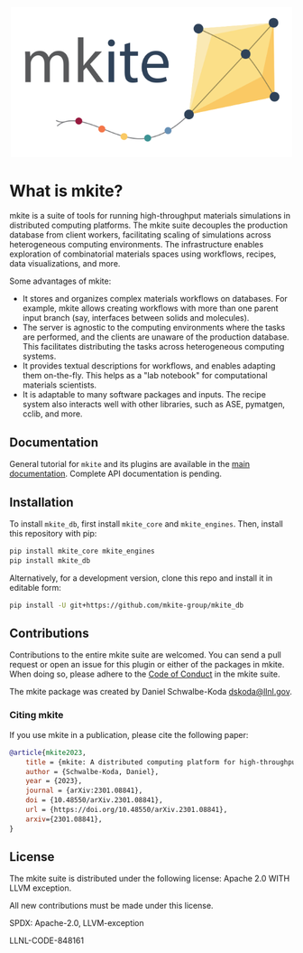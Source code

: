 <div align="center">
  <img src="https://raw.githubusercontent.com/mkite-group/mkite_db/main/docs/_static/mkite-logo.svg" width="500"><br>
</div>

# What is mkite?

mkite is a suite of tools for running high-throughput materials simulations in distributed computing platforms.
The mkite suite decouples the production database from client workers, facilitating scaling of simulations across heterogeneous computing environments.
The infrastructure enables exploration of combinatorial materials spaces using workflows, recipes, data visualizations, and more.

Some advantages of mkite:

- It stores and organizes complex materials workflows on databases. For example, mkite allows creating workflows with more than one parent input branch (say, interfaces between solids and molecules).
- The server is agnostic to the computing environments where the tasks are performed, and the clients are unaware of the production database. This facilitates distributing the tasks across heterogeneous computing systems.
- It provides textual descriptions for workflows, and enables adapting them on-the-fly. This helps as a "lab notebook" for computational materials scientists.
- It is adaptable to many software packages and inputs. The recipe system also interacts well with other libraries, such as ASE, pymatgen, cclib, and more.

## Documentation

General tutorial for `mkite` and its plugins are available in the [main documentation](https://mkite.org).
Complete API documentation is pending.

## Installation

To install `mkite_db`, first install `mkite_core` and `mkite_engines`.
Then, install this repository with pip:

```bash
pip install mkite_core mkite_engines
pip install mkite_db
```

Alternatively, for a development version, clone this repo and install it in editable form:

```bash
pip install -U git+https://github.com/mkite-group/mkite_db
```

## Contributions

Contributions to the entire mkite suite are welcomed.
You can send a pull request or open an issue for this plugin or either of the packages in mkite.
When doing so, please adhere to the [Code of Conduct](CODE_OF_CONDUCT.md) in the mkite suite.

The mkite package was created by Daniel Schwalbe-Koda <dskoda@llnl.gov>.

### Citing mkite

If you use mkite in a publication, please cite the following paper:

```bibtex
@article{mkite2023,
    title = {mkite: A distributed computing platform for high-throughput materials simulations},
    author = {Schwalbe-Koda, Daniel},
    year = {2023},
    journal = {arXiv:2301.08841},
    doi = {10.48550/arXiv.2301.08841},
    url = {https://doi.org/10.48550/arXiv.2301.08841},
    arxiv={2301.08841},
}
```

## License

The mkite suite is distributed under the following license: Apache 2.0 WITH LLVM exception.

All new contributions must be made under this license.

SPDX: Apache-2.0, LLVM-exception

LLNL-CODE-848161
